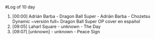 #Log of 10 day

1. [00:00] Adrián Barba - Dragon Ball Super - Adrián Barba - Chozetsu Dynamic ~versión full~ Dragon Ball Super OP cover en español
1. [09:05] Laharl Square - unknown - The Day
1. [09:07] [unknown] - unknown - Peace Sign
